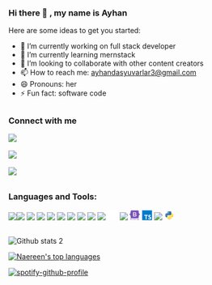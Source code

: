 ### Hi there 👋 , my name is Ayhan 

Here are some ideas to get you started:

- 🔭 I’m currently working on full stack developer
- 🌱 I’m currently learning  mernstack
- 👯 I’m looking to collaborate with other content creators
- 📫 How to reach me:  [ayhandasyuvarlar3@gmail.com](ayhandasyuvarlar3@gmail.com)
- 😄 Pronouns: her
- ⚡ Fun fact: software code

##
###  Connect with me

<a href="https://www.instagram.com/_theayhan/"><p><img src="https://raw.githubusercontent.com/rahuldkjain/github-profile-readme-generator/master/src/images/icons/Social/instagram.svg" width="3%"></p></a>
<a href="https://www.linkedin.com/in/ayhan-da%C5%9Fyuvarlar-03a76220a/"><p><img src="https://raw.githubusercontent.com/rahuldkjain/github-profile-readme-generator/master/src/images/icons/Social/linked-in-alt.svg" width="3%"></p></a>
<a href="https://twitter.com/_theayhan"><p><img src="https://raw.githubusercontent.com/rahuldkjain/github-profile-readme-generator/master/src/images/icons/Social/twitter.svg" width="3%"></p></a>


 
##
### Languages and Tools:
<img src="https://camo.githubusercontent.com/5fa137d222dde7b69acd22c6572a065ce3656e6ffa1f5e88c1b5c7a935af3cc6/68747470733a2f2f63646e2e6a7364656c6976722e6e65742f67682f64657669636f6e732f64657669636f6e2f69636f6e732f7673636f64652f7673636f64652d6f726967696e616c2e737667" width="4%"><img src="https://camo.githubusercontent.com/da7acacadecf91d6dc02efcd2be086bb6d78ddff19a1b7a0ab2755a6fda8b1e9/68747470733a2f2f63646e2e6a7364656c6976722e6e65742f67682f64657669636f6e732f64657669636f6e2f69636f6e732f68746d6c352f68746d6c352d6f726967696e616c2e737667" width="4%"> 
 <img src="https://camo.githubusercontent.com/2e496d4bfc6f753ddca87b521ce95c88219f77800212ffa6d4401ad368c82170/68747470733a2f2f63646e2e6a7364656c6976722e6e65742f67682f64657669636f6e732f64657669636f6e2f69636f6e732f637373332f637373332d6f726967696e616c2e737667" width="4%">
 <img src="https://camo.githubusercontent.com/442c452cb73752bb1914ce03fce2017056d651a2099696b8594ddf5ccc74825e/68747470733a2f2f63646e2e6a7364656c6976722e6e65742f67682f64657669636f6e732f64657669636f6e2f69636f6e732f6a6176617363726970742f6a6176617363726970742d6f726967696e616c2e737667" width="4%">
 <img src="https://camo.githubusercontent.com/27d0b117da00485c56d69aef0fa310a3f8a07abecc8aa15fa38c8b78526c60ac/68747470733a2f2f63646e2e6a7364656c6976722e6e65742f67682f64657669636f6e732f64657669636f6e2f69636f6e732f72656163742f72656163742d6f726967696e616c2e737667" width="4%">
 <img src="https://camo.githubusercontent.com/900baefb89e187c8b32cdbb3b440d1502fe8f30a1a335cc5dc5868af0142f8b1/68747470733a2f2f63646e2e6a7364656c6976722e6e65742f67682f64657669636f6e732f64657669636f6e2f69636f6e732f6e6f64656a732f6e6f64656a732d6f726967696e616c2e737667" width="4%">
 <img src="https://camo.githubusercontent.com/9ebde7ca22ab3f3b4bf92d2743804ab9e581e413a16cdf3626c2092e69967d80/68747470733a2f2f63646e2e6a7364656c6976722e6e65742f67682f64657669636f6e732f64657669636f6e2f69636f6e732f6d6f6e676f64622f6d6f6e676f64622d6f726967696e616c2e737667" width="4%">
 <img src="https://camo.githubusercontent.com/2582ec2237a3a1fbd34e9b57332b72be27a7facb32abe7c2335e5f86e5f457a8/68747470733a2f2f63646e2e6a7364656c6976722e6e65742f67682f64657669636f6e732f64657669636f6e2f69636f6e732f6d7973716c2f6d7973716c2d6f726967696e616c2e737667" width="4%">
 <img src="https://camo.githubusercontent.com/dc9e7e657b4cd5ba7d819d1a9ce61434bd0ddbb94287d7476b186bd783b62279/68747470733a2f2f63646e2e6a7364656c6976722e6e65742f67682f64657669636f6e732f64657669636f6e2f69636f6e732f6769742f6769742d6f726967696e616c2e737667" width="4%">
 <img src="https://user-images.githubusercontent.com/3369400/139447912-e0f43f33-6d9f-45f8-be46-2df5bbc91289.png" width="4%">
 <img src="https://github.com/codeSTACKr/codeSTACKr/raw/master/img/terminal-dark.svg" width="4%">
  <img src="https://camo.githubusercontent.com/26901b819fb10ef4e2c652aa40e24775247664d84a7597bebb66898a24dddedd/68747470733a2f2f63646e2e6a7364656c6976722e6e65742f67682f64657669636f6e732f64657669636f6e2f69636f6e732f736173732f736173732d6f726967696e616c2e737667" width="4%">
<img src="https://raw.githubusercontent.com/devicons/devicon/master/icons/bootstrap/bootstrap-plain-wordmark.svg" width="4%">
<img src="https://raw.githubusercontent.com/devicons/devicon/master/icons/typescript/typescript-original.svg" width="4%">
<img src="https://camo.githubusercontent.com/93b32389bf746009ca2370de7fe06c3b5146f4c99d99df65994f9ced0ba41685/68747470733a2f2f7777772e766563746f726c6f676f2e7a6f6e652f6c6f676f732f676574706f73746d616e2f676574706f73746d616e2d69636f6e2e737667" width="4%">
<img src="https://raw.githubusercontent.com/devicons/devicon/master/icons/python/python-original.svg" width="4%">

##


![Github stats 2](https://github-readme-stats.vercel.app/api?username=ayhandasyuvarlar&show_icons=true&theme=radical)

[![Naereen's top languages](https://github-readme-stats.vercel.app/api/top-langs/?username=ayhandasyuvarlar&theme=blue-green)](https://github.com/anuraghazra/github-readme-stats)

   [![spotify-github-profile](https://spotify-github-profile.vercel.app/api/view?uid=31vz2bli674cmscgxo7w3eritosu&cover_image=true&theme=compact)](https://spotify-github-profile.vercel.app/api/view?uid=31vz2bli674cmscgxo7w3eritosu&redirect=true)



